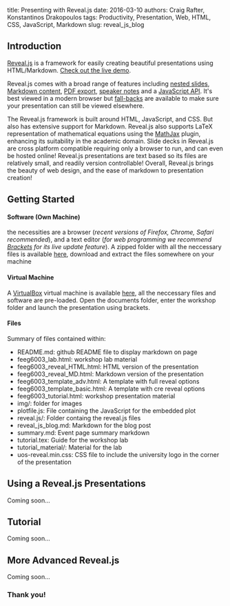 title: Presenting with Reveal.js
date: 2016-03-10
authors: Craig Rafter, Konstantinos Drakopoulos
tags: Productivity, Presentation, Web, HTML, CSS, JavaScript, Markdown
slug: reveal_js_blog

## Introduction

[Reveal.js](https://github.com/hakimel/reveal.js/) is a framework for easily creating beautiful presentations using HTML/Markdown. [Check out the live demo](http://lab.hakim.se/reveal-js/).

Reveal.js comes with a broad range of features including [nested slides](https://github.com/hakimel/reveal.js#markup), [Markdown content](https://github.com/hakimel/reveal.js#markdown), [PDF export](https://github.com/hakimel/reveal.js#pdf-export), [speaker notes](https://github.com/hakimel/reveal.js#speaker-notes) and a [JavaScript API](https://github.com/hakimel/reveal.js#api). It's best viewed in a modern browser but [fall-backs](https://github.com/hakimel/reveal.js/wiki/Browser-Support) are available to make sure your presentation can still be viewed elsewhere.

The Reveal.js framework is built around HTML, JavaScript, and CSS. But also has extensive support for Markdown. Reveal.js also supports LaTeX representation of mathematical equations using the [MathJax](https://www.mathjax.org/) plugin, enhancing its suitability in the academic domain. Slide decks in Reveal.js are cross platform compatible requiring only a browser to run, and can even be hosted online! Reveal.js presentations are text based so its files are relatively small, and readily version controllable! Overall, Reveal.js brings the beauty of web design, and the ease of markdown to presentation creation!

## Getting Started

#### Software (Own Machine)
the necessities are a browser (*recent versions of Firefox, Chrome, Safari recommended*), and a text editor (*for web programming we recommend [Brackets](http://brackets.io/) for its live update feature*). A zipped folder with all the neccessary files is available [here](/link/to/FILES), download and extract the files somewhere on your machine

#### Virtual Machine

A [VirtualBox](https://www.virtualbox.org/) virtual machine is available [here](/link/to/VM), all the neccessary files and software are pre-loaded. Open the documents folder, enter the workshop folder and launch the presentation using brackets.

#### Files

Summary of files contained within:

- README.md: github README file to display markdown on page
- feeg6003_lab.html: workshop lab material
- feeg6003_reveal_HTML.html: HTML version of the presentation
- feeg6003_reveal_MD.html: Markdown version of the presentation
- feeg6003_template_adv.html: A template with full reveal options
- feeg6003_template_basic.html: A template with cre reveal options
- feeg6003_tutorial.html: workshop presentation material
- img/: folder for images
- plotfile.js: File containing the JavaScript for the embedded plot
- reveal.js/: Folder containg the reveal.js files
- reveal_js_blog.md: Markdown for the blog post
- summary.md: Event page summary markdown
- tutorial.tex: Guide for the workshop lab
- tutorial_material/: Material for the lab
- uos-reveal.min.css: CSS file to include the university logo in the corner of the presentation

## Using a Reveal.js Presentations

Coming soon...

## Tutorial

Coming soon...

## More Advanced Reveal.js

Coming soon...

### Thank you!
